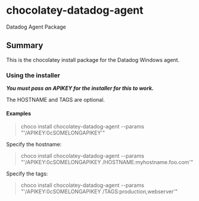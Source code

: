 # chocolatey-datadog-agent
Datadog Agent Package 

## Summary
This is the chocolatey install package for the Datadog Windows agent.

### Using the installer
***You must pass an APIKEY for the installer for this to work.***

The HOSTNAME and TAGS are optional.

#### Examples
>choco install chocolatey-datadog-agent --params "'/APIKEY:0cSOMELONGAPIKEY'"

Specify the hostname:
>choco install chocolatey-datadog-agent --params "'/APIKEY:0cSOMELONGAPIKEY /HOSTNAME:myhostname.foo.com'"

Specify the tags:
>choco install chocolatey-datadog-agent --params "'/APIKEY:0cSOMELONGAPIKEY /TAGS:production,webserver'"